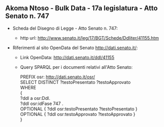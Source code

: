 ## Akoma Ntoso - Bulk Data - 17a legislatura - Atto Senato n. 747 ##

* Scheda del Disegno di Legge - Atto Senato n. 747:
	* http url: http://www.senato.it/leg/17/BGT/Schede/Ddliter/41155.htm

* Riferimenti al sito OpenData del Senato http://dati.senato.it/:
	* Link OpenData: http://dati.senato.it/ddl/41155
	* Query SPARQL per i documenti relativi all'Atto Senato:

        PREFIX osr: <http://dati.senato.it/osr/>  
		SELECT DISTINCT ?testoPresentato ?testoApprovato  
		WHERE  
		{  
		    ?ddl a osr:Ddl.  
		    ?ddl osr:idFase 747 .  
		    OPTIONAL { ?ddl osr:testoPresentato ?testoPresentato }  
		    OPTIONAL { ?ddl osr:testoApprovato ?testoApprovato }  
		}
		